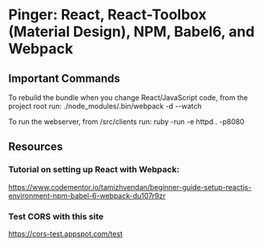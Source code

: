 # Pinger: React, React-Toolbox (Material Design), NPM, Babel6, and Webpack

## Important Commands
To rebuild the bundle when you change React/JavaScript code, from the project root run:
./node_modules/.bin/webpack -d --watch

To run the webserver, from /src/clients run:
ruby -run -e httpd . -p8080

## Resources

### Tutorial on setting up React with Webpack:
https://www.codementor.io/tamizhvendan/beginner-guide-setup-reactjs-environment-npm-babel-6-webpack-du107r9zr

### Test CORS with this site
https://cors-test.appspot.com/test

